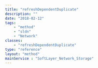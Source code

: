 ```yaml
---
title: "refreshDependentDuplicate"
description: ""
date: "2018-02-12"
tags:
    - "method"
    - "sldn"
    - "Network"
classes:
    - "refreshDependentDuplicate"
type: "reference"
layout: "method"
mainService : "SoftLayer_Network_Storage"
---
```

